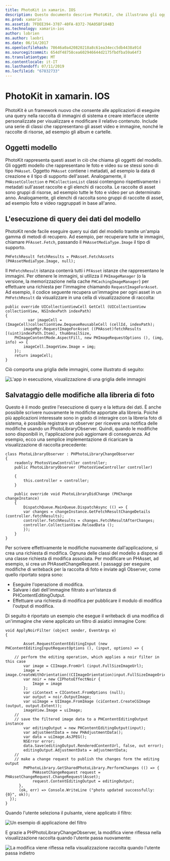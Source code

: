 ```yaml
---
title: PhotoKit in xamarin. IOS
description: Questo documento descrive PhotoKit, che illustrano gli oggetti modello e come eseguire query sui dati del modello e il salvataggio delle modifiche alla libreria di foto.
ms.prod: xamarin
ms.assetid: 7FDEE394-3787-40FA-8372-76A05BF184B3
ms.technology: xamarin-ios
author: lobrien
ms.author: laobri
ms.date: 06/14/2017
ms.openlocfilehash: 78646a0a420820218a8c61ea34ecc5db4438a91d
ms.sourcegitcommit: 654df48758cea602946644d2175fbdfba59a64f3
ms.translationtype: MT
ms.contentlocale: it-IT
ms.lasthandoff: 07/11/2019
ms.locfileid: "67832733"
---
```

# <a name="photokit-in-xamarinios"></a>PhotoKit in xamarin. IOS

PhotoKit è un framework nuovo che consente alle applicazioni di eseguire una query nella raccolta di immagini di sistema e creare interfacce utente personalizzate per visualizzare e modificare il relativo contenuto. Include una serie di classi che rappresentano gli asset video e immagine, nonché le raccolte di risorse, ad esempio gli album e cartelle.

## <a name="model-objects"></a>Oggetti modello

PhotoKit rappresenta questi asset in ciò che chiama gli oggetti del modello. Gli oggetti modello che rappresentano le foto e video su se stessi sono di tipo `PHAsset`. Oggetto `PHAsset` contiene i metadati, ad esempio la data di creazione e il tipo di supporto dell'asset.
Analogamente, il `PHAssetCollection` e `PHCollectionList` classi contengono rispettivamente i metadati sull'asset raccolte e gli elenchi di raccolta. Le raccolte di asset sono gruppi di risorse, ad esempio tutte le foto e video per un determinato anno. Analogamente, gli elenchi di raccolta sono gruppi di raccolte di asset, ad esempio foto e video raggruppati in base all'anno.

## <a name="querying-model-data"></a>L'esecuzione di query dei dati del modello

PhotoKit rende facile eseguire query sui dati del modello tramite un'ampia gamma di metodi di recupero. Ad esempio, per recuperare tutte le immagini, chiamare `PFAsset.Fetch`, passando il `PHAssetMediaType.Image` il tipo di supporto.

    PHFetchResult fetchResults = PHAsset.FetchAssets (PHAssetMediaType.Image, null);

Il `PHFetchResult` istanza conterrà tutti i `PFAsset` istanze che rappresentano le immagini. Per ottenere le immagini, si utilizza il `PHImageManager` (o la versione, la memorizzazione nella cache `PHCachingImageManager`) per effettuare una richiesta per l'immagine chiamando `RequestImageForAsset`. Ad esempio, il codice seguente recupera un'immagine per ogni asset in un `PHFetchResult` da visualizzare in una cella di visualizzazione di raccolta:


    public override UICollectionViewCell GetCell (UICollectionView collectionView, NSIndexPath indexPath)
    {
              var imageCell = (ImageCell)collectionView.DequeueReusableCell (cellId, indexPath);
            imageMgr.RequestImageForAsset ((PHAsset)fetchResults [(uint)indexPath.Item], thumbnailSize,
        PHImageContentMode.AspectFill, new PHImageRequestOptions (), (img, info) => {
            imageCell.ImageView.Image = img;
        });
        return imageCell;
    }

Ciò comporta una griglia delle immagini, come illustrato di seguito:

![](photokit-images/image4.png "L'app in esecuzione, visualizzazione di una griglia delle immagini")
 
## <a name="saving-changes-to-the-photo-library"></a>Salvataggio delle modifiche alla libreria di foto

Questo è il modo gestire l'esecuzione di query e la lettura dei dati. È anche possibile scrivere nuovamente le modifiche apportate alla libreria. Poiché più applicazioni interessate sono in grado di interagire con la libreria foto di sistema, è possibile registrare un observer per ricevere una notifica delle modifiche usando un PhotoLibraryObserver. Quindi, quando le modifiche sono disponibili in, l'applicazione può aggiornare di conseguenza. Ad esempio, ecco una semplice implementazione di ricaricare la visualizzazione di raccolta precedente:

    class PhotoLibraryObserver : PHPhotoLibraryChangeObserver
    {
        readonly PhotosViewController controller;
        public PhotoLibraryObserver (PhotosViewController controller)
        
        {
            this.controller = controller;
        }
    
        public override void PhotoLibraryDidChange (PHChange changeInstance)
        {
            DispatchQueue.MainQueue.DispatchAsync (() => {
            var changes = changeInstance.GetFetchResultChangeDetails (controller.fetchResults);
            controller.fetchResults = changes.FetchResultAfterChanges;
            controller.CollectionView.ReloadData ();
            });
        }
    }
    
Per scrivere effettivamente le modifiche nuovamente dall'applicazione, si crea una richiesta di modifica. Ognuna delle classi del modello a dispone di una classe richiesta di modifica associata. Per modificare un PHAsset, ad esempio, si crea un PHAssetChangeRequest. I passaggi per eseguire modifiche di writeback per la raccolta di foto e inviate agli Observer, come quello riportato sopra sono:

- Eseguire l'operazione di modifica.
- Salvare i dati dell'immagine filtrato a un'istanza di PHContentEditingOutput.
- Effettuare una richiesta di modifica per pubblicare il modulo di modifica l'output di modifica.

Di seguito è riportato un esempio che esegue il writeback di una modifica di un'immagine che viene applicato un filtro di asiatici immagine Core:

    void ApplyNoirFilter (object sender, EventArgs e)
    {
            
            Asset.RequestContentEditingInput (new PHContentEditingInputRequestOptions (), (input, options) => {
            
        // perform the editing operation, which applies a noir filter in this case
            var image = CIImage.FromUrl (input.FullSizeImageUrl);
            image = image.CreateWithOrientation((CIImageOrientation)input.FullSizeImageOrientation);
            var noir = new CIPhotoEffectNoir {
                Image = image
            };
            var ciContext = CIContext.FromOptions (null);
            var output = noir.OutputImage;
            var uiImage = UIImage.FromImage (ciContext.CreateCGImage (output, output.Extent));
            imageView.Image = uiImage;
        //
        // save the filtered image data to a PHContentEditingOutput instance
            var editingOutput = new PHContentEditingOutput(input);
            var adjustmentData = new PHAdjustmentData();
            var data = uiImage.AsJPEG();
            NSError error;
            data.Save(editingOutput.RenderedContentUrl, false, out error);
            editingOutput.AdjustmentData = adjustmentData;
        //
        // make a change request to publish the changes form the editing output
            PHPhotoLibrary.GetSharedPhotoLibrary.PerformChanges (() => {
                PHAssetChangeRequest request = PHAssetChangeRequest.ChangeRequest(Asset);
                request.ContentEditingOutput = editingOutput;
          },
          (ok, err) => Console.WriteLine ("photo updated successfully: {0}", ok));
      });
    }
    
Quando l'utente seleziona il pulsante, viene applicato il filtro:

![](photokit-images/image5.png "Un esempio di applicazione del filtro")
 
E grazie a PHPhotoLibraryChangeObserver, la modifica viene riflessa nella visualizzazione raccolta quando l'utente passa nuovamente:

![](photokit-images/image6.png "La modifica viene riflessa nella visualizzazione raccolta quando l'utente passa indietro")
